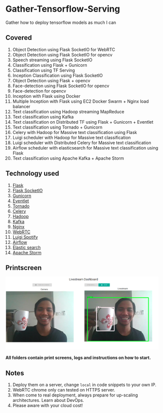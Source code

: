 # Gather-Tensorflow-Serving
Gather how to deploy tensorflow models as much I can

## Covered

1. Object Detection using Flask SocketIO for WebRTC
2. Object Detection using Flask SocketIO for opencv
3. Speech streaming using Flask SocketIO
4. Classification using Flask + Gunicorn
5. Classification using TF Serving
6. Inception Classification using Flask SocketIO
7. Object Detection using Flask + opencv
8. Face-detection using Flask SocketIO for opencv
9. Face-detection for opencv
10. Inception with Flask using Docker
11. Multiple Inception with Flask using EC2 Docker Swarm + Nginx load balancer
12. Text classification using Hadoop streaming MapReduce
13. Text classification using Kafka
14. Text classification on Distributed TF using Flask + Gunicorn + Eventlet
15. Text classification using Tornado + Gunicorn
16. Celery with Hadoop for Massive text classification using Flask
17. Luigi scheduler with Hadoop for Massive text classification
18. Luigi scheduler with Distributed Celery for Massive text classification
19. Airflow scheduler with elasticsearch for Massive text classification using Flask
20. Text classification using Apache Kafka + Apache Storm

## Technology used

1. [Flask](http://flask.pocoo.org/)
2. [Flask SocketIO](https://flask-socketio.readthedocs.io/)
3. [Gunicorn](https://gunicorn.org/)
4. [Eventlet](http://eventlet.net/)
5. [Tornado](https://www.tornadoweb.org/)
6. [Celery](http://www.celeryproject.org/)
7. [Hadoop](https://hadoop.apache.org/)
8. [Kafka](https://kafka.apache.org/)
9. [Nginx](https://www.nginx.com/)
10. [WebRTC](https://webrtc.org/)
11. [Luigi Spotify](https://luigi.readthedocs.io/en/stable/index.html)
12. [Airflow](https://airflow.apache.org/)
13. [Elastic search](https://www.elastic.co/guide/en/elasticsearch/reference/current/getting-started.html)
14. [Apache Storm](https://storm.apache.org/)

## Printscreen

![alt text](1.object-detection-flasksocketio-webrtc/screenshot.png)

**All folders contain print screens, logs and instructions on how to start.**

## Notes

1. Deploy them on a server, change `local` in code snippets to your own IP.
2. WebRTC chrome only can tested on HTTPS server.
3. When come to real deployment, always prepare for up-scaling architectures. Learn about DevOps.
4. Please aware with your cloud cost!
